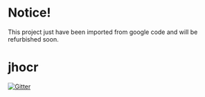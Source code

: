 # Notice!

This project just have been imported from google code and will be refurbished soon.

# jhocr

[![Gitter](https://badges.gitter.im/Join%20Chat.svg)](https://gitter.im/ossdevs/jhocr?utm_source=badge&utm_medium=badge&utm_campaign=pr-badge&utm_content=badge)


